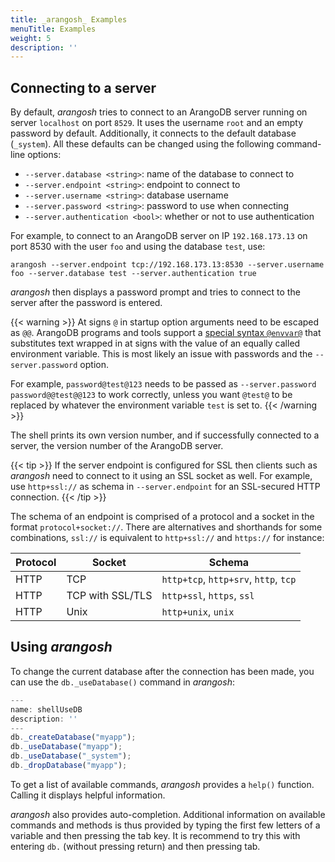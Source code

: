 ```yaml
---
title: _arangosh_ Examples
menuTitle: Examples
weight: 5
description: ''
---
```

## Connecting to a server

By default, _arangosh_ tries to connect to an ArangoDB server running on
server `localhost` on port `8529`. It uses the username `root` and an
empty password by default. Additionally, it connects to the default database
(`_system`). All these defaults can be changed using the following 
command-line options:

- `--server.database <string>`: name of the database to connect to
- `--server.endpoint <string>`: endpoint to connect to
- `--server.username <string>`: database username
- `--server.password <string>`: password to use when connecting 
- `--server.authentication <bool>`: whether or not to use authentication

For example, to connect to an ArangoDB server on IP `192.168.173.13` on port
8530 with the user `foo` and using the database `test`, use:

```
arangosh --server.endpoint tcp://192.168.173.13:8530 --server.username foo --server.database test --server.authentication true
```

_arangosh_ then displays a password prompt and tries to connect to the 
server after the password is entered.

{{< warning >}}
At signs `@` in startup option arguments need to be escaped as `@@`.
ArangoDB programs and tools support a
[special syntax `@envvar@`](../../../operations/administration/configuration.md#environment-variables-as-parameters)
that substitutes text wrapped in at signs with the value of an equally called
environment variable. This is most likely an issue with passwords and the
`--server.password` option.

For example, `password@test@123` needs to be passed as
`--server.password password@@test@@123` to work correctly, unless you want
`@test@` to be replaced by whatever the environment variable `test` is set to.
{{< /warning >}}

The shell prints its own version number, and if successfully connected
to a server, the version number of the ArangoDB server.

{{< tip >}}
If the server endpoint is configured for SSL then clients such as _arangosh_
need to connect to it using an SSL socket as well. For example, use `http+ssl://`
as schema in `--server.endpoint` for an SSL-secured HTTP connection.
{{< /tip >}}

The schema of an endpoint is comprised of a protocol and a socket in the format
`protocol+socket://`. There are alternatives and shorthands for some combinations,
`ssl://` is equivalent to `http+ssl://` and `https://` for instance:

Protocol     | Socket           | Schema
-------------|------------------|-----------
HTTP         | TCP              | `http+tcp`, `http+srv`, `http`, `tcp`
HTTP         | TCP with SSL/TLS | `http+ssl`, `https`, `ssl`
HTTP         | Unix             | `http+unix`, `unix`

## Using *arangosh*

To change the current database after the connection has been made, you
can use the `db._useDatabase()` command in _arangosh_:

```js
---
name: shellUseDB
description: ''
---
db._createDatabase("myapp");
db._useDatabase("myapp");
db._useDatabase("_system");
db._dropDatabase("myapp");
```

To get a list of available commands, _arangosh_ provides a `help()` function.
Calling it displays helpful information.

_arangosh_ also provides auto-completion. Additional information on available 
commands and methods is thus provided by typing the first few letters of a
variable and then pressing the tab key. It is recommend to try this with entering
`db.` (without pressing return) and then pressing tab.
